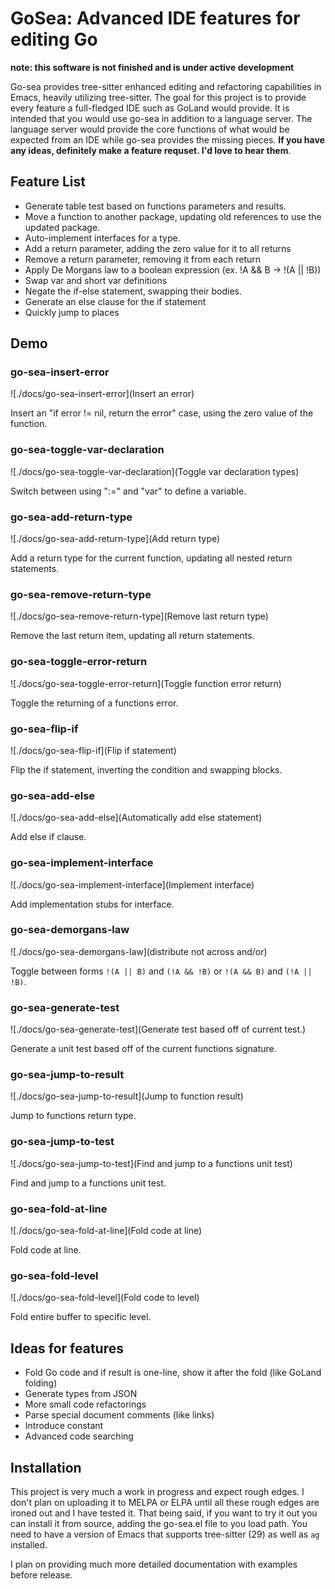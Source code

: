 # GoSea: Advanced IDE features for editing Go

**note: this software is not finished and is under active development**

Go-sea provides tree-sitter enhanced editing and refactoring
capabilities in Emacs, heavily utilizing tree-sitter.  The goal for
this project is to provide every feature a full-fledged IDE such as
GoLand would provide.  It is intended that you would use go-sea in
addition to a language server.  The language server would provide the
core functions of what would be expected from an IDE while go-sea
provides the missing pieces.  **If you have any ideas, definitely make
a feature requset.  I'd love to hear them**.

## Feature List

- Generate table test based on functions parameters and results.
- Move a function to another package, updating old references to use
  the updated package.
- Auto-implement interfaces for a type.
- Add a return parameter, adding the zero value for it to all returns
- Remove a return parameter, removing it from each return
- Apply De Morgans law to a boolean expression (ex. !A && B -> !(A || !B))
- Swap var and short var definitions
- Negate the if-else statement, swapping their bodies.
- Generate an else clause for the if statement
- Quickly jump to places

## Demo

### go-sea-insert-error

![./docs/go-sea-insert-error](Insert an error)

Insert an "if error != nil, return the error" case, using the zero
value of the function.

### go-sea-toggle-var-declaration

![./docs/go-sea-toggle-var-declaration](Toggle var declaration types)

Switch between using ":=" and "var" to define a variable.

### go-sea-add-return-type

![./docs/go-sea-add-return-type](Add return type)

Add a return type for the current function, updating all nested return
statements.

### go-sea-remove-return-type

![./docs/go-sea-remove-return-type](Remove last return type)

Remove the last return item, updating all return statements.

### go-sea-toggle-error-return

![./docs/go-sea-toggle-error-return](Toggle function error return)

Toggle the returning of a functions error.

### go-sea-flip-if

![./docs/go-sea-flip-if](Flip if statement)

Flip the if statement, inverting the condition and swapping blocks.

### go-sea-add-else

![./docs/go-sea-add-else](Automatically add else statement)

Add else if clause.

### go-sea-implement-interface

![./docs/go-sea-implement-interface](Implement interface)

Add implementation stubs for interface.

### go-sea-demorgans-law

![./docs/go-sea-demorgans-law](distribute not across and/or)

Toggle between forms `!(A || B)` and `(!A && !B)` or `!(A && B)` and `(!A || !B)`.

### go-sea-generate-test

![./docs/go-sea-generate-test](Generate test based off of current test.)

Generate a unit test based off of the current functions signature.

### go-sea-jump-to-result

![./docs/go-sea-jump-to-result](Jump to function result)

Jump to functions return type.

### go-sea-jump-to-test

![./docs/go-sea-jump-to-test](Find and jump to a functions unit test)

Find and jump to a functions unit test.

### go-sea-fold-at-line

![./docs/go-sea-fold-at-line](Fold code at line)

Fold code at line.

### go-sea-fold-level

![./docs/go-sea-fold-level](Fold code to level)

Fold entire buffer to specific level.

## Ideas for features

- Fold Go code and if result is one-line, show it after the fold (like
  GoLand folding)
- Generate types from JSON
- More small code refactorings
- Parse special document comments (like links)
- Introduce constant
- Advanced code searching

## Installation

This project is very much a work in progress and expect rough edges.  I
don't plan on uploading it to MELPA or ELPA until all these rough
edges are ironed out and I have tested it.  That being said, if you
want to try it out you can install it from source, adding the
go-sea.el file to you load path.  You need to have a version of Emacs
that supports tree-sitter (29) as well as `ag` installed.

I plan on providing much more detailed documentation with examples
before release.
